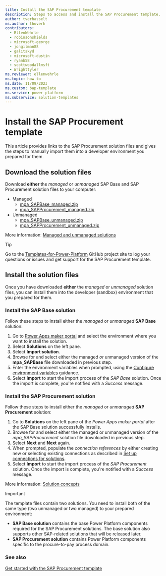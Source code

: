 ```yaml
---
title: Install the SAP Procurement template
description: Steps to access and install the SAP Procurement template.
author: tverhasselt
ms.author: thoverh
contributors:
  - EllenWehrle
  - robinsonshields
  - microsoft-george
  - jongilman88
  - galitskyd
  - microsoft-dustin
  - ryanb58
  - scottwoodallmsft
  - Wrighttyler
ms.reviewer: ellenwehrle
ms.topic: how-to
ms.date: 11/09/2023
ms.custom: bap-template
ms.service: power-platform
ms.subservice: solution-templates
---
```


# Install the SAP Procurement template

This article provides links to the SAP Procurement solution files and gives the steps to manually import them into a developer environment you prepared for them.

## Download the solution files

Download **either** the *managed* or *unmanaged* SAP Base and SAP Procurement solution files to your computer:

- Managed
  - [mpa_SAPBase_managed.zip](https://aka.ms/SAPBaseManagedSolution)
  - [mpa_SAPProcurement_managed.zip](https://aka.ms/SAPProcurementManagedSolution)
- Unmanaged
  - [mpa_SAPBase_unmanaged.zip](https://aka.ms/SAPBaseUnmanagedSolution)
  - [mpa_SAPProcurement_unmanaged.zip](https://aka.ms/SAPProcurementUnmanagedSolution)

More information: [Managed and unmanaged solutions](/power-platform/alm/solution-concepts-alm#managed-and-unmanaged-solutions)

> [!TIP]
>
> Go to the [Templates-for-Power-Platform](https://aka.ms/PowerPlatformTemplateSupport) GitHub project site to log your questions or issues and get support for the SAP Procurement template.

## Install the solution files

Once you have downloaded **either** the *managed* or *unmanaged* solution files, you can install them into the developer (sandbox) environment that you prepared for them.

### Install the SAP Base solution

Follow these steps to install either the *managed* or *unmanaged* **SAP Base** solution:

1. Go to [Power Apps maker portal](https://make.preview.powerapps.com/) and select the environment where you want to install the solution.
1. Select **Solutions** on the left pane.
1. Select **Import solution**.
1. Browse for and select either the managed *or* unmanaged version of the **mpa_SAPBase** file downloaded in previous step.
1. Enter the environment variables when prompted, using the [Configure environment variables](configure-environment-variables.md) guidance.
1. Select **Import** to start the import process of the *SAP Base* solution. Once the import is complete, you're notified with a *Success* message.

### Install the SAP Procurement solution

Follow these steps to install either the *managed* or *unmanaged* **SAP Procurement** solution:

1. Go to **Solutions** on the left pane of the *Power Apps maker portal* after the SAP Base solution successfully installs.
1. Browse for and select either the managed or unmanaged version of the *mpa_SAPProcurement* solution file downloaded in previous step.
1. Select **Next** and **Next** again.
1. When prompted, populate the *connection references* by either creating new or selecting existing connections as described in [Set up connections for solutions](set-up-connections.md).
1. Select **Import** to start the import process of the *SAP Procurement* solution. Once the import is complete, you're notified with a *Success* message.

More information: [Solution concepts](/power-platform/alm/solution-concepts-alm)

> [!IMPORTANT]
>
> The template files contain two solutions. You need to install both of the same type (two unmanaged or two managed) to your prepared environment:
>
> - **SAP Base solution** contains the base Power Platform components required for the SAP Procurement solutions. The base solution also supports other SAP-related solutions that will be released later.
> - **SAP Procurement solution** contains Power Platform components specific to the procure-to-pay process domain.

### See also

[Get started with the SAP Procurement template](get-started.md)
